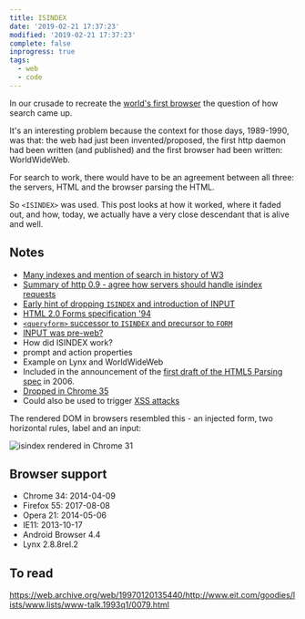 ```yaml
---
title: ISINDEX
date: '2019-02-21 17:37:23'
modified: '2019-02-21 17:37:23'
complete: false
inprogress: true
tags:
  - web
  - code
---
```


In our crusade to recreate the [world's first browser](https://worldwideweb.cern.ch/) the question of how search came up.

It's an interesting problem because the context for those days, 1989-1990, was that: the web had just been invented/proposed, the first http daemon had been written (and published) and the first browser had been written: WorldWideWeb.

For search to work, there would have to be an agreement between all three: the servers, HTML and the browser parsing the HTML.

So `<ISINDEX>` was used. This post looks at how it worked, where it faded out, and how, today, we actually have a very close descendant that is alive and well.

<!--more-->

## Notes

- [Many indexes and mention of search in history of W3](https://www.w3.org/History/19921103-hypertext/hypertext/WWW/DesignIssues/ManyIndexes.html)
- [Summary of http 0.9 - agree how servers should handle isindex requests](https://www.w3.org/DesignIssues/HTTP0.9Summary.html)
- [Early hint of dropping `ISINDEX` and introduction of INPUT](https://lists.w3.org/Archives/Public/www-talk/1992NovDec/0042.html)
- [HTML 2.0 Forms specification '94](http://download.remysharp.com/archive/HTML-WG/html-archive.messages/152.html)
- [`<queryform>` successor to `ISINDEX` and precursor to `FORM`](http://ksi.cpsc.ucalgary.ca/archives/WWW-TALK/www-talk-1993q1.messages/79.html)
- [INPUT was pre-web?](https://web.archive.org/web/19970120135440/http://www.eit.com/goodies/lists/www.lists/www-talk.1993q1/0079.html)
- How did ISINDEX work?
- prompt and action properties
- Example on Lynx and WorldWideWeb
- Included in the announcement of the [first draft of the HTML5 Parsing spec](https://lists.w3.org/Archives/Public/public-whatwg-archive/2006Feb/0111.html) in 2006.
- [Dropped in Chrome 35](https://codereview.chromium.org/96653004/)
- Could also be used to trigger [XSS attacks](http://www.thespanner.co.uk/2008/08/26/new-xss-vector/)

The rendered DOM in browsers resembled this - an injected form, two horizontal rules, label and an input:

![isindex rendered in Chrome 31](/images/isindex-chrome.png)

## Browser support

- Chrome 34: 2014-04-09
- Firefox 55: 2017-08-08
- Opera 21: 2014-05-06
- IE11: 2013-10-17
- Android Browser 4.4
- Lynx 2.8.8rel.2

## To read

https://web.archive.org/web/19970120135440/http://www.eit.com/goodies/lists/www.lists/www-talk.1993q1/0079.html
